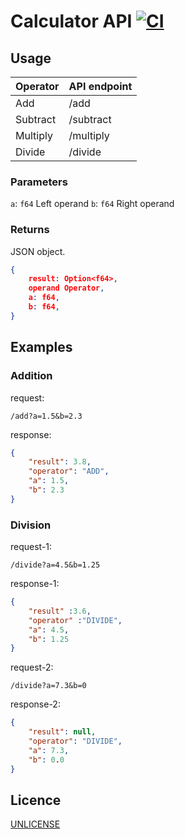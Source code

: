 # Calculator API [![CI](https://github.com/Lfu001/calculator-api/actions/workflows/rust.yml/badge.svg)](https://github.com/Lfu001/calculator-api/actions/workflows/rust.yml)

## Usage

| Operator | API endpoint |
| -------- | ------------ |
| Add      | /add         |
| Subtract | /subtract    |
| Multiply | /multiply    |
| Divide   | /divide      |

### Parameters

`a`: `f64` Left operand
`b`: `f64` Right operand

### Returns

JSON object.

```json
{
    result: Option<f64>,
    operand Operator,
    a: f64,
    b: f64,
}
```

## Examples

### Addition

request:

```text
/add?a=1.5&b=2.3
```

response:

```json
{
    "result": 3.8,
    "operator": "ADD",
    "a": 1.5,
    "b": 2.3
}
```

### Division

request-1:

```text
/divide?a=4.5&b=1.25
```

response-1:

```json
{
    "result" :3.6,
    "operator" :"DIVIDE",
    "a": 4.5,
    "b": 1.25
}
```

request-2:

```text
/divide?a=7.3&b=0
```

response-2:

```json
{
    "result": null,
    "operator": "DIVIDE",
    "a": 7.3,
    "b": 0.0
}
```

## Licence

[UNLICENSE](UNLICENSE)
